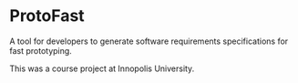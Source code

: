# ProtoFast

A tool for developers to generate software requirements specifications for fast prototyping.

This was a course project at Innopolis University.
